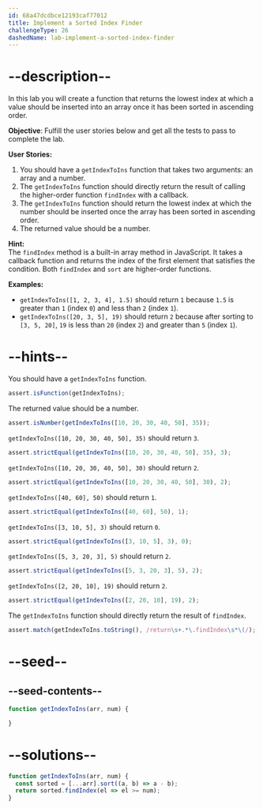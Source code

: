 ```yaml
---
id: 68a47dcdbce12193caf77012
title: Implement a Sorted Index Finder
challengeType: 26
dashedName: lab-implement-a-sorted-index-finder
---
```


# --description--

In this lab you will create a function that returns the lowest index at which a value should be inserted into an array once it has been sorted in ascending order.

**Objective**: Fulfill the user stories below and get all the tests to pass to complete the lab.

**User Stories:**

1. You should have a `getIndexToIns` function that takes two arguments: an array and a number.  
2. The `getIndexToIns` function should directly return the result of calling the higher-order function `findIndex` with a callback.
3. The `getIndexToIns` function should return the lowest index at which the number should be inserted once the array has been sorted in ascending order.  
4. The returned value should be a number.  

**Hint:**  
The `findIndex` method is a built-in array method in JavaScript. It takes a callback function and returns the index of the first element that satisfies the condition. Both `findIndex` and `sort` are higher-order functions.

**Examples:**

- `getIndexToIns([1, 2, 3, 4], 1.5)` should return `1` because `1.5` is greater than `1` (index `0`) and less than `2` (index `1`).
- `getIndexToIns([20, 3, 5], 19)` should return `2` because after sorting to `[3, 5, 20]`, `19` is less than `20` (index `2`) and greater than `5` (index `1`).


# --hints--

You should have a `getIndexToIns` function.

```js
assert.isFunction(getIndexToIns);
```

The returned value should be a number.

```js
assert.isNumber(getIndexToIns([10, 20, 30, 40, 50], 35));
```

`getIndexToIns([10, 20, 30, 40, 50], 35)` should return `3`.

```js
assert.strictEqual(getIndexToIns([10, 20, 30, 40, 50], 35), 3);
```

`getIndexToIns([10, 20, 30, 40, 50], 30)` should return `2`.

```js
assert.strictEqual(getIndexToIns([10, 20, 30, 40, 50], 30), 2);
```

`getIndexToIns([40, 60], 50)` should return `1`.

```js
assert.strictEqual(getIndexToIns([40, 60], 50), 1);
```

`getIndexToIns([3, 10, 5], 3)` should return `0`.

```js
assert.strictEqual(getIndexToIns([3, 10, 5], 3), 0);
```

`getIndexToIns([5, 3, 20, 3], 5)` should return `2`.

```js
assert.strictEqual(getIndexToIns([5, 3, 20, 3], 5), 2);
```

`getIndexToIns([2, 20, 10], 19)` should return `2`.

```js
assert.strictEqual(getIndexToIns([2, 20, 10], 19), 2);
```

The `getIndexToIns` function should directly return the result of `findIndex`.

```js
assert.match(getIndexToIns.toString(), /return\s+.*\.findIndex\s*\(/);
```



# --seed--

## --seed-contents--

```js
function getIndexToIns(arr, num) {

}
``` 

# --solutions--

```js
function getIndexToIns(arr, num) {
  const sorted = [...arr].sort((a, b) => a - b);
  return sorted.findIndex(el => el >= num);
}
``` 


